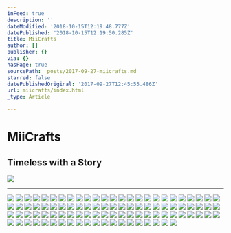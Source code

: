 ```yaml
---
inFeed: true
description: ''
dateModified: '2018-10-15T12:19:48.777Z'
datePublished: '2018-10-15T12:19:50.285Z'
title: MiiCrafts
author: []
publisher: {}
via: {}
hasPage: true
sourcePath: _posts/2017-09-27-miicrafts.md
starred: false
datePublishedOriginal: '2017-09-27T12:45:55.486Z'
url: miicrafts/index.html
_type: Article

---
```

# **MiiCrafts**

## Timeless with a Story
![](https://the-grid-user-content.s3-us-west-2.amazonaws.com/9289886a-9383-4a16-8b44-21fdead3ae5c.jpg)

---

![](https://the-grid-user-content.s3-us-west-2.amazonaws.com/cfd8522d-9cd3-47f4-a910-2909def1320d.jpg)
![](https://the-grid-user-content.s3-us-west-2.amazonaws.com/7a88d26a-bba2-4eee-a1b6-7ad5ee97e75f.jpg)
![](https://the-grid-user-content.s3-us-west-2.amazonaws.com/f6cc1346-4ca9-4b02-ab98-73cf5854518a.jpg)
![](https://the-grid-user-content.s3-us-west-2.amazonaws.com/d2dbfb65-dae3-4589-b4c7-b3f22f0c355a.jpg)
![](https://the-grid-user-content.s3-us-west-2.amazonaws.com/f3d08052-110d-4bdd-ae22-b9fd3b9170fd.jpg)
![](https://the-grid-user-content.s3-us-west-2.amazonaws.com/c422434f-02a1-4309-88d4-d06296bd684b.jpg)
![](https://the-grid-user-content.s3-us-west-2.amazonaws.com/ae45eab5-09e4-46c9-a6ad-02a9ea797078.jpg)
![](https://the-grid-user-content.s3-us-west-2.amazonaws.com/ab2fa24c-085f-47dd-9d9f-a23046fa2eef.jpg)
![](https://the-grid-user-content.s3-us-west-2.amazonaws.com/ce79285c-d576-450d-bb30-84ae24696338.jpg)
![](https://the-grid-user-content.s3-us-west-2.amazonaws.com/a70634ff-6948-4c88-9313-6a6d6be001ab.jpg)
![](https://the-grid-user-content.s3-us-west-2.amazonaws.com/ec35ef0d-a983-4a3f-a48a-69d3b0cfb63d.jpg)
![](https://the-grid-user-content.s3-us-west-2.amazonaws.com/122e6587-58af-4b42-a0e5-8a52bd6686c7.jpg)
![](https://the-grid-user-content.s3-us-west-2.amazonaws.com/4187c575-4f6a-4f5b-add5-320cabf4c1de.jpg)
![](https://the-grid-user-content.s3-us-west-2.amazonaws.com/32f8a77c-acb1-4daf-b92b-bd72c802b3a9.jpg)
![](https://the-grid-user-content.s3-us-west-2.amazonaws.com/9d59dbe3-e62e-4c9a-acab-6350c58a19ff.jpg)
![](https://the-grid-user-content.s3-us-west-2.amazonaws.com/17ce6192-bd52-4961-abe4-a306292f2d6d.jpg)
![](https://the-grid-user-content.s3-us-west-2.amazonaws.com/f4b26948-bc6a-4c24-a6bb-3777da0f7190.jpg)
![](https://the-grid-user-content.s3-us-west-2.amazonaws.com/6f561540-10de-43a3-9e3e-7ae881d70698.jpg)
![](https://the-grid-user-content.s3-us-west-2.amazonaws.com/309bf36d-3e31-4e07-bb94-f1c6d2cc5b4f.jpg)
![](https://the-grid-user-content.s3-us-west-2.amazonaws.com/a462ab62-08ef-4dff-9cff-38a925208673.jpg)
![](https://the-grid-user-content.s3-us-west-2.amazonaws.com/fd7b21f7-2f17-4446-9df6-9a69fd4276c3.jpg)
![](https://the-grid-user-content.s3-us-west-2.amazonaws.com/81cec0de-0f8a-40cc-9fb7-3d75735eafc7.jpg)
![](https://the-grid-user-content.s3-us-west-2.amazonaws.com/a704135f-1935-4566-9ce2-0de875b27fa7.jpg)
![](https://the-grid-user-content.s3-us-west-2.amazonaws.com/667d5e55-d7d9-47d8-ae40-1795a3ab81cf.jpg)
![](https://the-grid-user-content.s3-us-west-2.amazonaws.com/002b1c3a-df9f-4257-bfa1-6c520b9b4593.jpg)
![](https://the-grid-user-content.s3-us-west-2.amazonaws.com/30572ccb-b2b7-4474-b0ae-8e07b36176a3.jpg)
![](https://the-grid-user-content.s3-us-west-2.amazonaws.com/d670918b-68cc-4338-bc1e-7f1f31282866.jpg)
![](https://the-grid-user-content.s3-us-west-2.amazonaws.com/7392030e-6d41-4a6e-832a-3142d3115d0a.jpg)
![](https://the-grid-user-content.s3-us-west-2.amazonaws.com/108f5a77-161f-404c-a4cb-d39f9d974a5b.jpg)
![](https://the-grid-user-content.s3-us-west-2.amazonaws.com/5b5d0b88-fa16-452b-b420-713d2d6d90b1.jpg)
![](https://the-grid-user-content.s3-us-west-2.amazonaws.com/28e5883b-d033-4f16-932e-3f0e9298ceff.jpg)
![](https://the-grid-user-content.s3-us-west-2.amazonaws.com/563c7117-42c1-47b9-987b-02bc5dfdd91a.jpg)
![](https://s3-us-west-2.amazonaws.com/the-grid-img/p/14d7c865afe69e6d877ea45f9f0377fb8732fbcf.jpg)
![](https://the-grid-user-content.s3-us-west-2.amazonaws.com/1a3e5c39-2d6e-4404-a410-78f8e7fa328c.jpg)
![](https://the-grid-user-content.s3-us-west-2.amazonaws.com/35388f01-b99c-4d68-b163-c334356ffdbd.jpg)
![](https://the-grid-user-content.s3-us-west-2.amazonaws.com/8b27d3c8-3008-4119-ba8f-4c3a676e8430.jpg)
![](https://the-grid-user-content.s3-us-west-2.amazonaws.com/7fcfac06-22df-4069-8dea-7fc9240c6ad3.jpg)
![](https://the-grid-user-content.s3-us-west-2.amazonaws.com/f3b86598-ca0b-492d-a8e5-17241bb06eac.jpg)
![](https://the-grid-user-content.s3-us-west-2.amazonaws.com/635ff0ab-e627-470a-b55d-30f2fa405ac3.jpg)
![](https://the-grid-user-content.s3-us-west-2.amazonaws.com/c4f23a2d-b2ac-4496-a391-cce16bc34007.jpg)
![](https://the-grid-user-content.s3-us-west-2.amazonaws.com/66611620-796b-4618-9fbc-f0d143405734.jpg)
![](https://the-grid-user-content.s3-us-west-2.amazonaws.com/02e30fbe-5adc-4ebe-b5e3-c37c01e13775.jpg)
![](https://the-grid-user-content.s3-us-west-2.amazonaws.com/8934e224-e65d-4a89-a0a9-ae6508c2ea1d.jpg)
![](https://the-grid-user-content.s3-us-west-2.amazonaws.com/2383c793-48bd-4167-8150-54f8f77f21f9.jpg)
![](https://the-grid-user-content.s3-us-west-2.amazonaws.com/f1a9453b-08c9-403e-9160-ddf9883615d1.jpg)
![](https://the-grid-user-content.s3-us-west-2.amazonaws.com/e595741a-5c47-435c-a026-bce46f679696.jpg)
![](https://the-grid-user-content.s3-us-west-2.amazonaws.com/47a862f1-7f85-475c-9372-8406b8ce2431.jpg)
![](https://the-grid-user-content.s3-us-west-2.amazonaws.com/6d44dedb-5f05-42f7-8eea-cea758758c5a.jpg)
![](https://the-grid-user-content.s3-us-west-2.amazonaws.com/f6f827ed-e357-4081-9c19-f6494c77e45a.jpg)
![](https://the-grid-user-content.s3-us-west-2.amazonaws.com/19e4f40f-ad62-4f43-a7a6-81b0594d3c2c.jpg)
![](https://the-grid-user-content.s3-us-west-2.amazonaws.com/f5583771-4c5e-4e90-8552-3df02086516f.jpg)
![](https://the-grid-user-content.s3-us-west-2.amazonaws.com/e07e0e02-cdde-4fc6-99aa-66ae7795a3ea.jpg)
![](https://the-grid-user-content.s3-us-west-2.amazonaws.com/04c0e8f8-3715-4735-8a0c-cad34b8a81c4.jpg)
![](https://the-grid-user-content.s3-us-west-2.amazonaws.com/ea1e61b2-0d8b-4244-aa6d-1254f77729f5.jpg)
![](https://the-grid-user-content.s3-us-west-2.amazonaws.com/1ce5ce8d-5d32-44b3-9e63-6b6b4c2ae252.jpg)
![](https://the-grid-user-content.s3-us-west-2.amazonaws.com/e82b2748-92eb-41f5-90de-cf23382c8401.jpg)
![](https://the-grid-user-content.s3-us-west-2.amazonaws.com/6b818a6d-e0db-4ad2-8cd7-3f6c238cd32f.jpg)
![](https://the-grid-user-content.s3-us-west-2.amazonaws.com/aa7955ed-85a8-4130-88dd-a6af78cbebea.jpg)
![](https://the-grid-user-content.s3-us-west-2.amazonaws.com/680b878d-04f0-4764-8d3e-6fdc5a680e32.jpg)
![](https://the-grid-user-content.s3-us-west-2.amazonaws.com/bf8dd674-8564-451f-a017-84af25577f90.jpg)
![](https://the-grid-user-content.s3-us-west-2.amazonaws.com/039710d3-b839-42dd-8f8b-41cc0cd26053.jpg)
![](https://the-grid-user-content.s3-us-west-2.amazonaws.com/4a6fe59e-0d63-484c-b55e-daf7317b3f08.jpg)
![](https://the-grid-user-content.s3-us-west-2.amazonaws.com/40b6aaa2-8415-4ee1-9989-434416968e45.jpg)
![](https://the-grid-user-content.s3-us-west-2.amazonaws.com/d8658944-8e6b-4cd5-9e08-c4b31ca82298.jpg)
![](https://the-grid-user-content.s3-us-west-2.amazonaws.com/2de96c87-16dc-4a3f-b5c1-a2e07dee8322.jpg)
![](https://the-grid-user-content.s3-us-west-2.amazonaws.com/a136ae74-d06d-4af7-a567-23796e4633e5.png)
![](https://the-grid-user-content.s3-us-west-2.amazonaws.com/bc7247e1-6f3f-45e8-8055-61994c4487e1.jpg)
![](https://the-grid-user-content.s3-us-west-2.amazonaws.com/4cb1627f-888e-4c1d-bb0f-10f72fcaf74c.jpg)
![](https://the-grid-user-content.s3-us-west-2.amazonaws.com/6302b20c-fbee-4762-bc6d-5293255ae038.jpg)
![](https://the-grid-user-content.s3-us-west-2.amazonaws.com/ee6d1f72-6df3-4f07-a12f-0b3f2bdf310d.jpg)
![](https://the-grid-user-content.s3-us-west-2.amazonaws.com/00ba1e4c-f3b9-4b22-92a2-c487239009dd.jpg)
![](https://the-grid-user-content.s3-us-west-2.amazonaws.com/dbbc42bd-3660-4a00-9512-8fd0218d3657.jpg)
![](https://the-grid-user-content.s3-us-west-2.amazonaws.com/0f9daab1-1411-4579-9a0c-4dd762978d7b.jpg)
![](https://the-grid-user-content.s3-us-west-2.amazonaws.com/9f3dca30-4581-4289-bb69-39ac7b663ed5.jpg)
![](https://the-grid-user-content.s3-us-west-2.amazonaws.com/a381704b-77a0-4dc1-813e-bd11cf63e441.png)
![](https://the-grid-user-content.s3-us-west-2.amazonaws.com/7df4d215-f30f-47df-aeb6-b50890aff524.jpg)
![](https://the-grid-user-content.s3-us-west-2.amazonaws.com/8c1853c2-f38a-4d29-979f-d8e48a157fa2.jpg)
![](https://the-grid-user-content.s3-us-west-2.amazonaws.com/e9b7c0cc-37eb-4261-9e55-29f2c229b635.jpg)
![](https://the-grid-user-content.s3-us-west-2.amazonaws.com/035e22c8-1ebc-4b4e-ba2c-19d51849401c.jpg)
![](https://the-grid-user-content.s3-us-west-2.amazonaws.com/445c1374-73ce-4655-a955-a28afcaf9be3.jpg)
![](https://the-grid-user-content.s3-us-west-2.amazonaws.com/34d66376-2fea-4727-a5ee-f3a7f652ef30.jpg)
![](https://the-grid-user-content.s3-us-west-2.amazonaws.com/cec352ac-51b5-45ba-8c7b-27acda9b34ed.jpg)
![](https://the-grid-user-content.s3-us-west-2.amazonaws.com/1c850e99-8875-4c46-a6a2-c10aa39e3c8b.jpg)
![](https://the-grid-user-content.s3-us-west-2.amazonaws.com/ce40bfcb-09f0-49f1-9fde-816273e274ab.jpg)
![](https://the-grid-user-content.s3-us-west-2.amazonaws.com/f7a68777-c5de-4148-9845-3c167e499af6.jpg)
![](https://the-grid-user-content.s3-us-west-2.amazonaws.com/cf6e43db-8785-445d-9d90-db20e6262e26.jpg)
![](https://the-grid-user-content.s3-us-west-2.amazonaws.com/6c1afbc6-a120-4a05-af71-dfd4c3f103d7.jpg)
![](https://the-grid-user-content.s3-us-west-2.amazonaws.com/85963504-2118-44e2-83d4-21bcbd64dff5.jpg)
![](https://the-grid-user-content.s3-us-west-2.amazonaws.com/6e42d6fc-95d3-44eb-b3a5-039e84fe23a7.jpg)
![](https://the-grid-user-content.s3-us-west-2.amazonaws.com/867da84f-5c95-4e16-8091-b20112119862.jpg)
![](https://the-grid-user-content.s3-us-west-2.amazonaws.com/adda7135-86b4-462e-9147-c3b2d1a1912f.jpg)
![](https://the-grid-user-content.s3-us-west-2.amazonaws.com/b48f341d-46bb-4932-b120-2cfc83943c7e.jpg)
![](https://the-grid-user-content.s3-us-west-2.amazonaws.com/03fbebe9-2b61-45a9-9b04-275b2dbfadf5.jpg)
![](https://the-grid-user-content.s3-us-west-2.amazonaws.com/efaae26e-74e4-4bae-902d-2224c257e1bf.jpg)
![](https://the-grid-user-content.s3-us-west-2.amazonaws.com/d0a3058d-d590-4e60-ae2f-dddf118f6033.jpg)